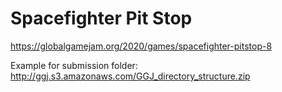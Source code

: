 # Spacefighter Pit Stop

https://globalgamejam.org/2020/games/spacefighter-pitstop-8

Example for submission folder:
http://ggj.s3.amazonaws.com/GGJ_directory_structure.zip
